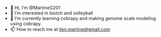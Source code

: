 - 👋 Hi, I’m @MartineG201
- 👀 I’m interested in biotch and volleyball
- 🌱 I’m currently learning cobrapy and making genome scale modeling using cobrapy. 
- 📫 How to reach me at lien.martine@gmail.com


